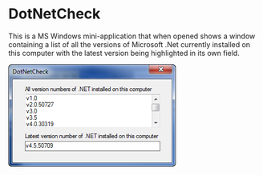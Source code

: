 # DotNetCheck

This is a MS Windows mini-application that when opened shows a window containing a list of all the versions of 
Microsoft .Net currently installed on this computer with the latest version being highlighted in its
own field.

![Image1](Images/image1.png)